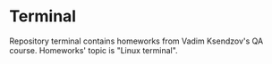 # Terminal
Repository terminal contains homeworks from Vadim Ksendzov's QA course. Homeworks' topic is "Linux terminal". 
